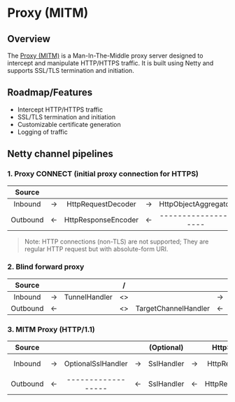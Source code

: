 # Proxy (MITM)

## Overview

The [Proxy (MITM)](../src-daemon\src\main\java\de\curbanov\devwebpen\proxy\ProxyServer.java) is a Man-In-The-Middle proxy server designed to intercept and manipulate HTTP/HTTPS traffic. It is built using Netty and supports SSL/TLS termination and initiation.

## Roadmap/Features

- Intercept HTTP/HTTPS traffic
- SSL/TLS termination and initiation
- Customizable certificate generation
- Logging of traffic

## Netty channel pipelines

### 1. Proxy CONNECT (initial proxy connection for HTTPS)

|  Source  |     |                     |     |                      |     |                    |     |
| :------: | :-: | :-----------------: | :-: | :------------------: | --- | :----------------: | :-: |
| Inbound  | ->  | HttpRequestDecoder  | ->  | HttpObjectAggregator | ->  | ProxyServerHandler | ->  |
| Outbound | <-  | HttpResponseEncoder | <-  | -------------------- | <-  | ------------------ | <-  |

> Note: HTTP connections (non-TLS) are not supported; They are regular HTTP request but with absolute-form URI.

### 2. Blind forward proxy

|  Source  |     |               |  /  |                      |     |  Server  |
| :------: | :-: | :-----------: | :-: | :------------------: | :-: | :------: |
| Inbound  | ->  | TunnelHandler | <>  |                      | ->  | Outbound |
| Outbound | <-  |               | <>  | TargetChannelHandler | <-  | Inbound  |

### 3. MITM Proxy (HTTP/1.1)

|  Source  |     |                    |     | (Optional) |     |   HttpServerCodec   |    Interception     |     |                      |     |    Interception    |  /  |                          |     |   HttpClientCodec   |     |            |     |  Server  |
| :------: | :-: | :----------------: | :-: | :--------: | :-: | :-----------------: | :-----------------: | :-: | :------------------: | :-: | :----------------: | :-: | :----------------------: | :-: | :-----------------: | :-: | :--------: | :-: | :------: |
| Inbound  | ->  | OptionalSslHandler | ->  | SslHandler | ->  | HttpRequestDecoder  | ------------------- | ->  | HttpObjectAggregator | ->  | **RequestHandler** | <>  |                          | ->  | HttpRequestEncoder  | ->  | SslHandler | ->  | Outbound |
| Outbound | <-  | ------------------ | <-  | SslHandler | <-  | HttpResponseEncoder | **ResponseHandler** | <-  | HttpObjectAggregator | <-  |  ---------------   | <>  | **TargetChannelHandler** | <-  | HttpResponseDecoder | <-  | SslHandler | <-  | Inbound  |
